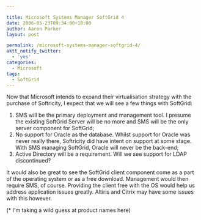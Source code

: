 ```yaml
---

title: Microsoft Systems Manager SoftGrid 4
date: 2006-05-23T09:34:00+10:00
author: Aaron Parker
layout: post

permalink: /microsoft-systems-manager-softgrid-4/
aktt_notify_twitter:
  - 'yes'
categories:
  - Microsoft
tags:
  - SoftGrid
---
```

Now that Microsoft intends to expand their virtualisation strategy with the purchase of Softricity, I expect that we will see a few things with SoftGrid:

1. SMS will be the primary deployment and management tool. I presume the existing SoftGrid Server will be no more and SMS will be the only server component for SoftGrid;  
2. No support for Oracle as the database. Whilst support for Oracle was never really there, Softricity did have intent on support at some stage. With SMS managing SoftGrid, Oracle will never be the back-end;  
3. Active Directory will be a requirement. Will we see support for LDAP discontinued?

It would also be great to see the SoftGrid client component come as a part of the operating system or as a free download. Management would then require SMS, of course. Providing the client free with the OS would help us address application issues greatly. Altiris and Citrix may have some issues with this however.

(* I'm taking a wild guess at product names here)